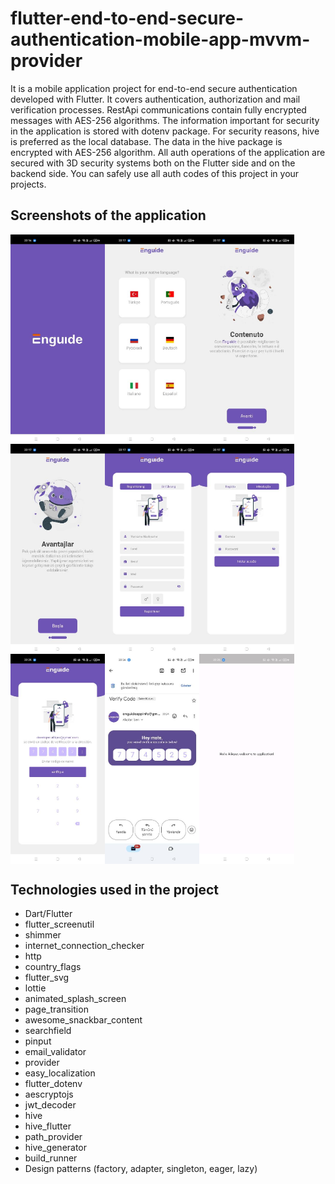 
# flutter-end-to-end-secure-authentication-mobile-app-mvvm-provider

It is a mobile application project for end-to-end secure authentication developed with Flutter. It covers authentication, authorization and mail verification processes. RestApi communications contain fully encrypted messages with AES-256 algorithms. The information important for security in the application is stored with dotenv package. For security reasons, hive is preferred as the local database. The data in the hive package is encrypted with AES-256 algorithm. All auth operations of the application are secured with 3D security systems both on the Flutter side and on the backend side. You can safely use all auth codes of this project in your projects.


## Screenshots of the application
<div style="display: flex; flex-wrap: wrap;">
    <img src="https://github.com/alikperislam/flutter-end-to-end-secure-authentication-mobile-app-mvvm-provider/blob/main/screenshots/1.jpg" alt="1" style="width: 30%;">
    <img src="https://github.com/alikperislam/flutter-end-to-end-secure-authentication-mobile-app-mvvm-provider/blob/main/screenshots/2.jpg" alt="2" style="width: 30%;">
    <img src="https://github.com/alikperislam/flutter-end-to-end-secure-authentication-mobile-app-mvvm-provider/blob/main/screenshots/3.jpg" alt="3" style="width: 30%;">
    <img src="https://github.com/alikperislam/flutter-end-to-end-secure-authentication-mobile-app-mvvm-provider/blob/main/screenshots/4.jpg" alt="4" style="width: 30%;">
    <img src="https://github.com/alikperislam/flutter-end-to-end-secure-authentication-mobile-app-mvvm-provider/blob/main/screenshots/5.jpg" alt="5" style="width: 30%;">
    <img src="https://github.com/alikperislam/flutter-end-to-end-secure-authentication-mobile-app-mvvm-provider/blob/main/screenshots/6.jpg" alt="6" style="width: 30%;">
    <img src="https://github.com/alikperislam/flutter-end-to-end-secure-authentication-mobile-app-mvvm-provider/blob/main/screenshots/7.jpg" alt="7" style="width: 30%;">
    <img src="https://github.com/alikperislam/flutter-end-to-end-secure-authentication-mobile-app-mvvm-provider/blob/main/screenshots/8.jpg" alt="8" style="width: 30%;">
    <img src="https://github.com/alikperislam/flutter-end-to-end-secure-authentication-mobile-app-mvvm-provider/blob/main/screenshots/9.jpg" alt="9" style="width: 30%;">
</div>

## Technologies used in the project
 - Dart/Flutter
 - flutter_screenutil
 - shimmer
 - internet_connection_checker
 - http
 - country_flags
 - flutter_svg
 - lottie
 - animated_splash_screen
 - page_transition
 - awesome_snackbar_content
 - searchfield
 - pinput
 - email_validator
 - provider
 - easy_localization
 - flutter_dotenv
 - aescryptojs
 - jwt_decoder
 - hive
 - hive_flutter
 - path_provider
 - hive_generator
 - build_runner
 - Design patterns (factory, adapter, singleton, eager, lazy)
